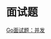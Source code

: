 面试题
=======


[Go面试题：并发](https://github.com/Shitaibin/shitaibin.github.io/blob/hexo_resource/source/_posts/go-concurrent-problems1.md)